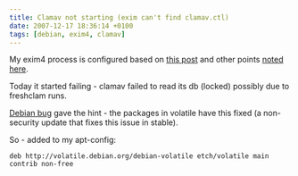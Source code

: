 ```yaml
---
title: Clamav not starting (exim can't find clamav.ctl)
date: 2007-12-17 18:36:14 +0100
tags: [debian, exim4, clamav]
---
```


My exim4 process is configured based on [this post](/2005/05/19/sendmail-exim4/) and other points [noted here](/tags/exim4/).

Today it started failing - clamav failed to read its db (locked) possibly due to freshclam runs.

[Debian bug](http://bugs.debian.org/cgi-bin/bugreport.cgi?bug=454587) gave the hint - the packages in volatile have this fixed (a non-security update that fixes this issue in stable).

So - added to my apt-config:

    deb http://volatile.debian.org/debian-volatile etch/volatile main contrib non-free
